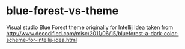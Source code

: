 blue-forest-vs-theme
====================

Visual studio Blue Forest theme originally for Intellij Idea
taken from http://www.decodified.com/misc/2011/06/15/blueforest-a-dark-color-scheme-for-intellij-idea.html